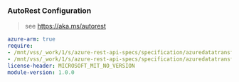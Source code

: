 ### AutoRest Configuration

> see https://aka.ms/autorest

``` yaml
azure-arm: true
require:
- /mnt/vss/_work/1/s/azure-rest-api-specs/specification/azuredatatransfer/resource-manager/readme.md
- /mnt/vss/_work/1/s/azure-rest-api-specs/specification/azuredatatransfer/resource-manager/readme.go.md
license-header: MICROSOFT_MIT_NO_VERSION
module-version: 1.0.0

```